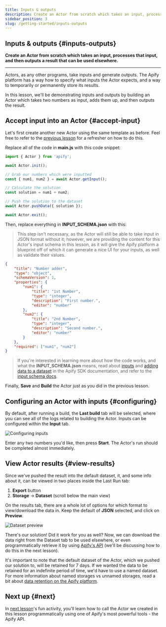 ```yaml
---
title: Inputs & outputs
description: Create an Actor from scratch which takes an input, processes that input, and then outputs a result that can be used elsewhere.
sidebar_position: 3
slug: /getting-started/inputs-outputs
---
```


## Inputs & outputs {#inputs-outputs}

**Create an Actor from scratch which takes an input, processes that input, and then outputs a result that can be used elsewhere.**

---

Actors, as any other programs, take inputs and generate outputs. The Apify platform has a way how to specify what inputs the Actor expects, and a way to temporarily or permanently store its results.

In this lesson, we'll be demonstrating inputs and outputs by building an Actor which takes two numbers as input, adds them up, and then outputs the result.

## Accept input into an Actor {#accept-input}

Let's first create another new Actor using the same template as before. Feel free to refer to the [previous lesson](./creating_actors.md) for a refresher on how to do this.

Replace all of the code in **main.js** with this code snippet:

```js
import { Actor } from 'apify';

await Actor.init();

// Grab our numbers which were inputted
const { num1, num2 } = await Actor.getInput();

// Calculate the solution
const solution = num1 + num2;

// Push the solution to the dataset
await Actor.pushData({ solution });

await Actor.exit();
```

Then, replace everything in **INPUT_SCHEMA.json**  with this:

> This step isn't necessary, as the Actor will still be able to take input in JSON format without it; however, we are providing the content for this Actor's input schema in this lesson, as it will give the Apify platform a blueprint off of which it can generate a nice UI for your inputs, as well as validate their values.

```json
{
    "title": "Number adder",
    "type": "object",
    "schemaVersion": 1,
    "properties": {
        "num1": {
            "title": "1st Number",
            "type": "integer",
            "description": "First number.",
            "editor": "number"
        },
        "num2": {
            "title": "2nd Number",
            "type": "integer",
            "description": "Second number.",
            "editor": "number"
        }
    },
    "required": ["num1", "num2"]
}
```

> If you're interested in learning more about how the code works, and what the **INPUT_SCHEMA.json** means, read about [inputs](/sdk/js/docs/examples/accept-user-input) and [adding data to a dataset](/sdk/js/docs/examples/add-data-to-dataset) in the Apify SDK documentation, and refer to the [input schema docs](/platform/actors/development/actor-definition/input-schema/specification/v1#integer).

Finally, **Save** and **Build** the Actor just as you did in the previous lesson.

## Configuring an Actor with inputs {#configuring}

By default, after running a build, the **Last build** tab will be selected, where you can see all of the logs related to building the Actor. Inputs can be configured within the **Input** tab.

![Configuring inputs](./images/configure-inputs.jpg)

Enter any two numbers you'd like, then press **Start**. The Actor's run should be completed almost immediately.

## View Actor results {#view-results}

Since we've pushed the result into the default dataset, it, and some info about it, can be viewed in two places inside the Last Run tab:

1. **Export** button
2. **Storage** &rarr; **Dataset** (scroll below the main view)

On the results tab, there are a whole lot of options for which format to view/download the data in. Keep the default of **JSON** selected, and click on **Preview**.

![Dataset preview](./images/dataset-preview.png)

There's our solution! Did it work for you as well? Now, we can download the data right from the Dataset tab to be used elsewhere, or even programmatically retrieve it by using [Apify's API](/api/v2) (we'll be discussing how to do this in the next lesson).

It's important to note that the default dataset of the Actor, which we pushed our solution to, will be retained for 7 days. If we wanted the data to be retained for an indefinite period of time, we'd have to use a named dataset. For more information about named storages vs unnamed storages, read a bit about [data retention on the Apify platform](/platform/storage/usage#data-retention).

## Next up {#next}

In [next lesson](./apify_api.md)'s fun activity, you'll learn how to call the Actor we created in this lesson programmatically using one of Apify's most powerful tools - the Apify API.
